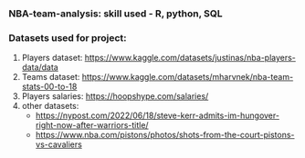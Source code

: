### NBA-team-analysis: skill used - R, python, SQL

### Datasets used for project:

1. Players dataset: https://www.kaggle.com/datasets/justinas/nba-players-data/data
2. Teams dataset: https://www.kaggle.com/datasets/mharvnek/nba-team-stats-00-to-18
3. Players salaries: https://hoopshype.com/salaries/
4. other datasets:
   - https://nypost.com/2022/06/18/steve-kerr-admits-im-hungover-right-now-after-warriors-title/
   - https://www.nba.com/pistons/photos/shots-from-the-court-pistons-vs-cavaliers
